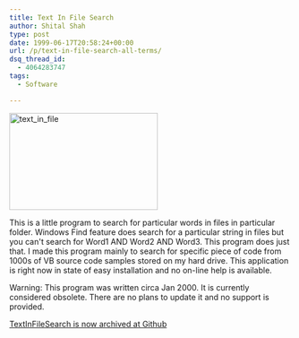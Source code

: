 ```yaml
---
title: Text In File Search
author: Shital Shah
type: post
date: 1999-06-17T20:58:24+00:00
url: /p/text-in-file-search-all-terms/
dsq_thread_id:
  - 4064283747
tags:
  - Software

---
```

[<img src="/images/posts/2004/12/text_in_file.jpg" alt="text_in_file" width="265" height="173" class="alignleft size-full wp-image-904" />][1]

This is a little program to search for particular words in files in particular folder. Windows Find feature does search for a particular string in files but you can't search for Word1 AND Word2 AND Word3. This program does just that. I made this program mainly to search for specific piece of code from 1000s of VB source code samples stored on my hard drive. This application is right now in state of easy installation and no on-line help is available.

<p class="obsolete">
  Warning: This program was written circa Jan 2000. It is currently considered obsolete. There are no plans to update it and no support is provided.
</p>

[TextInFileSearch is now archived at Github][2]

<div class="github-widget" data-repo="sytelus/TextInFileSearch">
</div>

 [1]: /images/posts/2004/12/text_in_file.jpg
 [2]: https://github.com/sytelus/TextInFileSearch